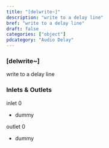 ```yaml
---
title: "[delwrite~]"
description: "write to a delay line"
bref: "write to a delay line"
draft: false
categories: ["object"]
pdcategory: "Audio Delay"
---
```


### [delwrite~]

write to a delay line

### Inlets & Outlets

inlet 0

 - dummy

outlet 0

 - dummy
 
